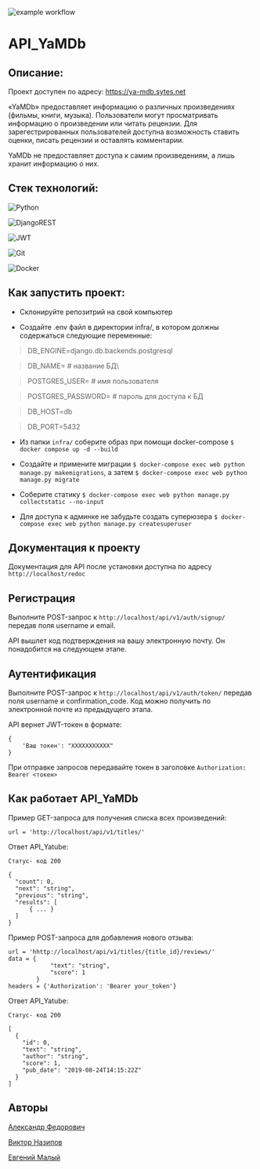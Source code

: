 ![example workflow](https://github.com/github/docs/actions/workflows/yamdb_workflow.yml/badge.svg)
# API_YaMDb

## Описание:
Проект доступен по адресу: https://ya-mdb.sytes.net

«YaMDb» предоставляет информацию о различных произведениях (фильмы, книги, музыка). Пользователи могут просматривать информацию о произведении или читать рецензии. Для зарегестрированных пользователей доступна возможность ставить оценки, писать рецензии и оставлять комментарии.

YaMDb не предоставляет доступа к самим произведениям, а лишь хранит информацию о них.

## Стек технологий:
![Python](https://img.shields.io/badge/python-3670A0?style=for-the-badge&logo=python&logoColor=ffdd54)

![DjangoREST](https://img.shields.io/badge/DJANGO-REST-ff1709?style=for-the-badge&logo=django&logoColor=white&color=ff1709&labelColor=gray)

![JWT](https://img.shields.io/badge/JWT-black?style=for-the-badge&logo=JSON%20web%20tokens)

![Git](https://img.shields.io/badge/git-%23F05033.svg?style=for-the-badge&logo=git&logoColor=white)

![Docker](https://img.shields.io/badge/docker-%230db7ed.svg?style=for-the-badge&logo=docker&logoColor=white)

## Как запустить проект:

- Склонируйте репозитрий на свой компьютер

- Создайте .env файл в директории infra/, в котором должны содержаться следующие переменные:

> DB_ENGINE=django.db.backends.postgresql

> DB_NAME= # название БД\ 

> POSTGRES_USER= # имя пользователя

> POSTGRES_PASSWORD= # пароль для доступа к БД

> DB_HOST=db

> DB_PORT=5432

- Из папки `infra/` соберите образ при помощи docker-compose `$ docker compose up -d --build`

- Создайте и примените миграции `$ docker-compose exec web python manage.py makemigrations`, а затем `$ docker-compose exec web python manage.py migrate`

- Соберите статику `$ docker-compose exec web python manage.py collectstatic --no-input`

- Для доступа к админке не забудьте создать суперюзера `$ docker-compose exec web python manage.py createsuperuser`

## Документация к проекту

Документация для API после установки доступна по адресу `http://localhost/redoc`

## Регистрация

Выполните POST-запрос к `http://localhost/api/v1/auth/signup/` передав поля username и email.

API вышлет код подтверждения на вашу электронную почту.
Он понадобится на следующем этапе.

## Аутентификация

Выполните POST-запрос к `http://localhost/api/v1/auth/token/` передав поля username и confirmation_code.
Код можно получить по электронной почте из предыдущего этапа.

API вернет JWT-токен в формате:
```
{
    'Ваш токен': "ХХХХХХХХХХХ"
}
```

При отправке запроcов передавайте токен в заголовке `Authorization: Bearer <токен>`

## Как работает API_YaMDb

Пример GET-запроса для получения списка всех произведений:
```
url = 'http://localhost/api/v1/titles/'
```
Ответ API_Yatube:
```
Статус- код 200

{
  "count": 0,
  "next": "string",
  "previous": "string",
  "results": [
      { ... }
  ]
}
```
Пример POST-запроса для добавления нового отзыва:
```
url = 'hhttp://localhost/api/v1/titles/{title_id}/reviews/'
data = {
            "text": "string",
            "score": 1
        }
headers = {'Authorization': 'Bearer your_token'}
```
Ответ API_Yatube:
```
Статус- код 200

[
  {
    "id": 0,
    "text": "string",
    "author": "string",
    "score": 1,
    "pub_date": "2019-08-24T14:15:22Z"
  }
]
```

## Авторы

[Александр Федорович](https://github.com/Aleksandr140590)

[Виктор Назипов](https://github.com/VRN-lab)

[Евгений Малый](https://github.com/SidVi990)
